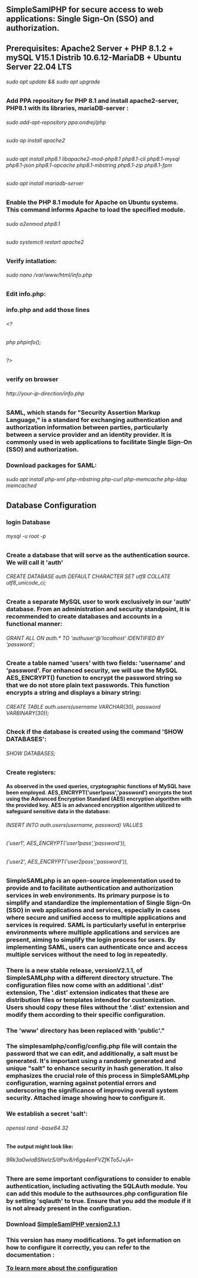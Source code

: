 ## SimpleSamlPHP for secure access to web applications: Single Sign-On (SSO) and authorization.
## Prerequisites: Apache2 Server + PHP 8.1.2 + mySQL V15.1 Distrib 10.6.12-MariaDB + Ubuntu Server 22.04 LTS 
###### sudo apt update && sudo apt upgrade
### Add PPA repository for PHP 8.1 and install apache2-server, PHP8.1 with its libraries, mariaDB-server :  
###### sudo add-apt-repository ppa:ondrej/php
###### sudo ap install apache2
###### sudo apt install php8.1 libapache2-mod-php8.1 php8.1-cli php8.1-mysql php8.1-json php8.1-opcache php8.1-mbstring php8.1-zip php8.1-fpm
###### sudo apt install mariadb-server
### Enable the PHP 8.1 module for Apache on Ubuntu systems. This command informs Apache to load the specified module.
###### sudo a2enmod php8.1
###### sudo systemctl restart apache2
### Verify intallation: 
###### sudo nano /var/www/html/info.php
### Edit info.php:
### info.php and add those lines 
###### <?
###### php phpinfo(); 
###### ?>
### verify on browser
###### http://your-ip-direction/info.php
### SAML, which stands for "Security Assertion Markup Language," is a standard for exchanging authentication and authorization information between parties, particularly between a service provider and an identity provider. It is commonly used in web applications to facilitate Single Sign-On (SSO) and authorization.
### Download packages for SAML: 
###### sudo apt install php-xml php-mbstring php-curl php-memcache php-ldap memcached
## Database Configuration
### login Database
###### mysql -u root -p
### Create a database that will serve as the authentication source. We will call it 'auth'
###### CREATE DATABASE auth DEFAULT CHARACTER SET utf8 COLLATE utf8_unicode_ci;
### Create a separate MySQL user to work exclusively in our 'auth' database. From an administration and security standpoint, it is recommended to create databases and accounts in a functional manner:
###### GRANT ALL ON auth.* TO 'authuser'@'localhost' IDENTIFIED BY 'password';
### Create a table named 'users' with two fields: 'username' and 'password'. For enhanced security, we will use the MySQL AES_ENCRYPT() function to encrypt the password string so that we do not store plain text passwords. This function encrypts a string and displays a binary string:
###### CREATE TABLE auth.users(username VARCHAR(30), password VARBINARY(30));
### Check if the database is created using the command 'SHOW DATABASES':
###### SHOW DATABASES;
### Create registers:
#### As observed in the used queries, cryptographic functions of MySQL have been employed. AES_ENCRYPT('user1pass','password') encrypts the text using the Advanced Encryption Standard (AES) encryption algorithm with the provided key. AES is an advanced encryption algorithm utilized to safeguard sensitive data in the database:
###### INSERT INTO auth.users(username, password) VALUES
###### ('user1', AES_ENCRYPT('user1pass','password')),
###### ('user2', AES_ENCRYPT('user2pass','password')),
### SimpleSAMLphp is an open-source implementation used to provide and to facilitate authentication and authorization services in web environments. Its primary purpose is to simplify and standardize the implementation of Single Sign-On (SSO) in web applications and services, especially in cases where secure and unified access to multiple applications and services is required. SAML is particularly useful in enterprise environments where multiple applications and services are present, aiming to simplify the login process for users. By implementing SAML, users can authenticate once and access multiple services without the need to log in repeatedly.
### There is a new stable release, versionV2.1.1, of SimpleSAMLphp with a different directory structure. The configuration files now come with an additional '.dist' extension, The '.dist' extension indicates that these are distribution files or templates intended for customization. Users should copy these files without the '.dist' extension and modify them according to their specific configuration.
### The 'www' directory has been replaced with 'public'."
### The simplesamlphp/config/config.php file will contain the password that we can edit, and additionally, a salt must be generated. It's important using a randomly generated and unique "salt" to enhance security in hash generation. It also emphasizes the crucial role of this process in SimpleSAMLphp configuration, warning against potential errors and underscoring the significance of improving overall system security. Attached image showing how to configure it.
### We establish a secret 'salt':
###### openssl rand -base64 32
#### The output might look like:
###### 9Rk3a0wIaBSNeIzS/itPsv8/r6gq4enFVZfKTo5J+jA=
### There are some important configurations to consider to enable authentication, including activating the SQLAuth module. You can add this module to the authsources.php configuration file by setting 'sqlauth' to true. Ensure that you add the module if it is not already present in the configuration.
### <p>Download <a href="https://github.com/simplesamlphp/simplesamlphp/releases/download/v2.1.1/simplesamlphp-2.1.1-full.tar.gz"> SimpleSamlPHP version2.1.1</a> </p>
### <p>This version has many modifications. To get information on how to configure it correctly, you can refer to the documentation : </p><a href="https://simplesamlphp.org/docs/stable/index.html"> To learn more about the configuration</a> </p>

